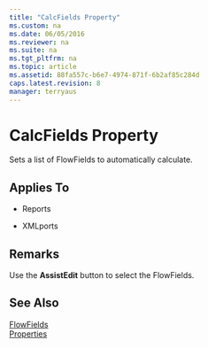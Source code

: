 ```yaml
---
title: "CalcFields Property"
ms.custom: na
ms.date: 06/05/2016
ms.reviewer: na
ms.suite: na
ms.tgt_pltfrm: na
ms.topic: article
ms.assetid: 88fa557c-b6e7-4974-871f-6b2af85c284d
caps.latest.revision: 8
manager: terryaus
---
```

# CalcFields Property
Sets a list of FlowFields to automatically calculate.  
  
## Applies To  
  
-   Reports  
  
-   XMLports  
  
## Remarks  
 Use the **AssistEdit** button to select the FlowFields.  
  
## See Also  
 [FlowFields](../dynamics-nav/FlowFields.md)   
 [Properties](../dynamics-nav/Properties.md)